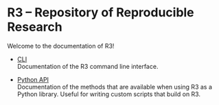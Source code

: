 # R3 – Repository of Reproducible Research

Welcome to the documentation of R3!

- [CLI](cli.md)<br>
  Documentation of the R3 command line interface.

- [Python API](python_api.md)<br>
  Documentation of the methods that are available when using R3 as a Python library.
  Useful for writing custom scripts that build on R3.
